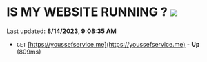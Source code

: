 # IS MY WEBSITE RUNNING ? [![](https://img.shields.io/static/v1?label=Sponsor&message=%E2%9D%A4&logo=GitHub&color=%23fe8e86)](https://github.com/sponsors/<username>)

Last updated: **8/14/2023, 9:08:35 AM**

- `GET` [https://youssefservice.me](https://youssefservice.me) - **Up** (809ms)
